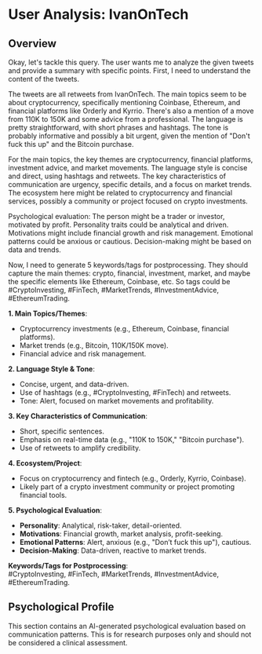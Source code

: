 # User Analysis: IvanOnTech

## Overview

<think>
Okay, let's tackle this query. The user wants me to analyze the given tweets and provide a summary with specific points. First, I need to understand the content of the tweets.

The tweets are all retweets from IvanOnTech. The main topics seem to be about cryptocurrency, specifically mentioning Coinbase, Ethereum, and financial platforms like Orderly and Kyrrio. There's also a mention of a move from 110K to 150K and some advice from a professional. The language is pretty straightforward, with short phrases and hashtags. The tone is probably informative and possibly a bit urgent, given the mention of "Don't fuck this up" and the Bitcoin purchase.

For the main topics, the key themes are cryptocurrency, financial platforms, investment advice, and market movements. The language style is concise and direct, using hashtags and retweets. The key characteristics of communication are urgency, specific details, and a focus on market trends. The ecosystem here might be related to cryptocurrency and financial services, possibly a community or project focused on crypto investments.

Psychological evaluation: The person might be a trader or investor, motivated by profit. Personality traits could be analytical and driven. Motivations might include financial growth and risk management. Emotional patterns could be anxious or cautious. Decision-making might be based on data and trends.

Now, I need to generate 5 keywords/tags for postprocessing. They should capture the main themes: crypto, financial, investment, market, and maybe the specific elements like Ethereum, Coinbase, etc. So tags could be #CryptoInvesting, #FinTech, #MarketTrends, #InvestmentAdvice, #EthereumTrading.
</think>

**1. Main Topics/Themes**:  
- Cryptocurrency investments (e.g., Ethereum, Coinbase, financial platforms).  
- Market trends (e.g., Bitcoin, 110K/150K move).  
- Financial advice and risk management.  

**2. Language Style & Tone**:  
- Concise, urgent, and data-driven.  
- Use of hashtags (e.g., #CryptoInvesting, #FinTech) and retweets.  
- Tone: Alert, focused on market movements and profitability.  

**3. Key Characteristics of Communication**:  
- Short, specific sentences.  
- Emphasis on real-time data (e.g., "110K to 150K," "Bitcoin purchase").  
- Use of retweets to amplify credibility.  

**4. Ecosystem/Project**:  
- Focus on cryptocurrency and fintech (e.g., Orderly, Kyrrio, Coinbase).  
- Likely part of a crypto investment community or project promoting financial tools.  

**5. Psychological Evaluation**:  
- **Personality**: Analytical, risk-taker, detail-oriented.  
- **Motivations**: Financial growth, market analysis, profit-seeking.  
- **Emotional Patterns**: Alert, anxious (e.g., "Don’t fuck this up"), cautious.  
- **Decision-Making**: Data-driven, reactive to market trends.  

**Keywords/Tags for Postprocessing**:  
#CryptoInvesting, #FinTech, #MarketTrends, #InvestmentAdvice, #EthereumTrading.

## Psychological Profile

This section contains an AI-generated psychological evaluation based on communication patterns. This is for research purposes only and should not be considered a clinical assessment.
